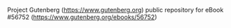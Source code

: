 Project Gutenberg (https://www.gutenberg.org) public repository for
eBook #56752 (https://www.gutenberg.org/ebooks/56752)
